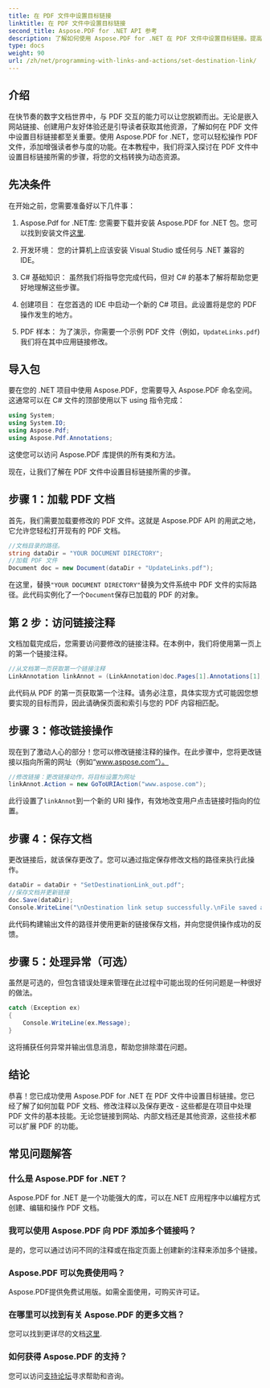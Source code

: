 ```yaml
---
title: 在 PDF 文件中设置目标链接
linktitle: 在 PDF 文件中设置目标链接
second_title: Aspose.PDF for .NET API 参考
description: 了解如何使用 Aspose.PDF for .NET 在 PDF 文件中设置目标链接。提高 PDF 交互性的分步指南。
type: docs
weight: 90
url: /zh/net/programming-with-links-and-actions/set-destination-link/
---
```

## 介绍

在快节奏的数字文档世界中，与 PDF 交互的能力可以让您脱颖而出。无论是嵌入网站链接、创建用户友好体验还是引导读者获取其他资源，了解如何在 PDF 文件中设置目标链接都至关重要。使用 Aspose.PDF for .NET，您可以轻松操作 PDF 文件，添加增强读者参与度的功能。在本教程中，我们将深入探讨在 PDF 文件中设置目标链接所需的步骤，将您的文档转换为动态资源。

## 先决条件

在开始之前，您需要准备好以下几件事：

1. Aspose.Pdf for .NET库:
   您需要下载并安装 Aspose.PDF for .NET 包。您可以找到安装文件[这里](https://releases.aspose.com/pdf/net/).

2. 开发环境：
   您的计算机上应该安装 Visual Studio 或任何与 .NET 兼容的 IDE。

3. C# 基础知识：
   虽然我们将指导您完成代码，但对 C# 的基本了解将帮助您更好地理解这些步骤。

4. 创建项目：
   在您首选的 IDE 中启动一个新的 C# 项目。此设置将是您的 PDF 操作发生的地方。

5. PDF 样本：
   为了演示，你需要一个示例 PDF 文件（例如，`UpdateLinks.pdf`) 我们将在其中应用链接修改。

## 导入包

要在您的 .NET 项目中使用 Aspose.PDF，您需要导入 Aspose.PDF 命名空间。这通常可以在 C# 文件的顶部使用以下 using 指令完成：

```csharp
using System;
using System.IO;
using Aspose.Pdf;
using Aspose.Pdf.Annotations;
```

这使您可以访问 Aspose.PDF 库提供的所有类和方法。

现在，让我们了解在 PDF 文件中设置目标链接所需的步骤。

## 步骤 1：加载 PDF 文档

首先，我们需要加载要修改的 PDF 文件。这就是 Aspose.PDF API 的用武之地，它允许您轻松打开现有的 PDF 文档。

```csharp
//文档目录的路径。
string dataDir = "YOUR DOCUMENT DIRECTORY";
//加载 PDF 文件
Document doc = new Document(dataDir + "UpdateLinks.pdf");
```

在这里，替换`"YOUR DOCUMENT DIRECTORY"`替换为文件系统中 PDF 文件的实际路径。此代码实例化了一个`Document`保存已加载的 PDF 的对象。

## 第 2 步：访问链接注释

文档加载完成后，您需要访问要修改的链接注释。在本例中，我们将使用第一页上的第一个链接注释。

```csharp
//从文档第一页获取第一个链接注释
LinkAnnotation linkAnnot = (LinkAnnotation)doc.Pages[1].Annotations[1];
```

此代码从 PDF 的第一页获取第一个注释。请务必注意，具体实现方式可能因您想要实现的目标而异，因此请确保页面和索引与您的 PDF 内容相匹配。

## 步骤 3：修改链接操作

现在到了激动人心的部分！您可以修改链接注释的操作。在此步骤中，您将更改链接以指向所需的网址（例如“www.aspose.com”）。

```csharp
//修改链接：更改链接动作，将目标设置为网址
linkAnnot.Action = new GoToURIAction("www.aspose.com");
```

此行设置了`linkAnnot`到一个新的 URI 操作，有效地改变用户点击链接时指向的位置。

## 步骤 4：保存文档

更改链接后，就该保存更改了。您可以通过指定保存修改文档的路径来执行此操作。

```csharp
dataDir = dataDir + "SetDestinationLink_out.pdf";
//保存文档并更新链接
doc.Save(dataDir);
Console.WriteLine("\nDestination link setup successfully.\nFile saved at " + dataDir);
```

此代码构建输出文件的路径并使用更新的链接保存文档，并向您提供操作成功的反馈。

## 步骤 5：处理异常（可选）

虽然是可选的，但包含错误处理来管理在此过程中可能出现的任何问题是一种很好的做法。

```csharp
catch (Exception ex)
{
    Console.WriteLine(ex.Message);
}
```

这将捕获任何异常并输出信息消息，帮助您排除潜在问题。

## 结论

恭喜！您已成功使用 Aspose.PDF for .NET 在 PDF 文件中设置目标链接。您已经了解了如何加载 PDF 文档、修改注释以及保存更改 - 这些都是在项目中处理 PDF 文件的基本技能。无论您链接到网站、内部文档还是其他资源，这些技术都可以扩展 PDF 的功能。

## 常见问题解答

### 什么是 Aspose.PDF for .NET？
Aspose.PDF for .NET 是一个功能强大的库，可以在.NET 应用程序中以编程方式创建、编辑和操作 PDF 文档。

### 我可以使用 Aspose.PDF 向 PDF 添加多个链接吗？
是的，您可以通过访问不同的注释或在指定页面上创建新的注释来添加多个链接。

### Aspose.PDF 可以免费使用吗？
Aspose.PDF提供免费试用版。如需全面使用，可购买许可证。

### 在哪里可以找到有关 Aspose.PDF 的更多文档？
您可以找到更详尽的文档[这里](https://reference.aspose.com/pdf/net/).

### 如何获得 Aspose.PDF 的支持？
您可以访问[支持论坛](https://forum.aspose.com/c/pdf/10)寻求帮助和咨询。